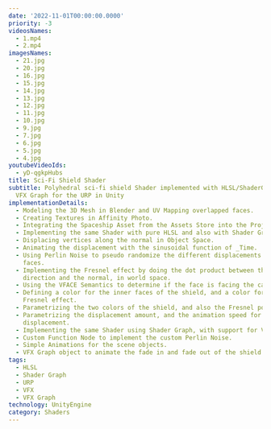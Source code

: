 ```yaml
---
date: '2022-11-01T00:00:00.0000'
priority: -3
videosNames:
  - 1.mp4
  - 2.mp4
imagesNames:
  - 21.jpg
  - 20.jpg
  - 16.jpg
  - 15.jpg
  - 14.jpg
  - 13.jpg
  - 12.jpg
  - 11.jpg
  - 10.jpg
  - 9.jpg
  - 7.jpg
  - 6.jpg
  - 5.jpg
  - 4.jpg
youtubeVideoIds:
  - yD-qgkpHubs
title: Sci-Fi Shield Shader
subtitle: Polyhedral sci-fi shield Shader implemented with HLSL/ShaderGraph and
  VFX Graph for the URP in Unity
implementationDetails:
  - Modeling the 3D Mesh in Blender and UV Mapping overlapped faces.
  - Creating Textures in Affinity Photo.
  - Integrating the Spaceship Asset from the Assets Store into the Project.
  - Implementing the same Shader with pure HLSL and also with Shader Graph.
  - Displacing vertices along the normal in Object Space.
  - Animating the displacement with the sinusoidal function of _Time.
  - Using Perlin Noise to pseudo randomize the different displacements of the
    faces.
  - Implementing the Fresnel effect by doing the dot product between the view
    direction and the normal, in world space.
  - Using the VFACE Semantics to determine if the face is facing the camera.
  - Defining a color for the inner faces of the shield, and a color for the
    Fresnel effect.
  - Parametrizing the two colors of the shield, and also the Fresnel power.
  - Parametrizing the displacement amount, and the animation speed for the
    displacement.
  - Implementing the same Shader using Shader Graph, with support for VFX Graph.
  - Custom Function Node to implement the custom Perlin Noise.
  - Simple Animations for the scene objects.
  - VFX Graph object to animate the fade in and fade out of the shield.
tags:
  - HLSL
  - Shader Graph
  - URP
  - VFX
  - VFX Graph
technology: UnityEngine
category: Shaders
---
```

